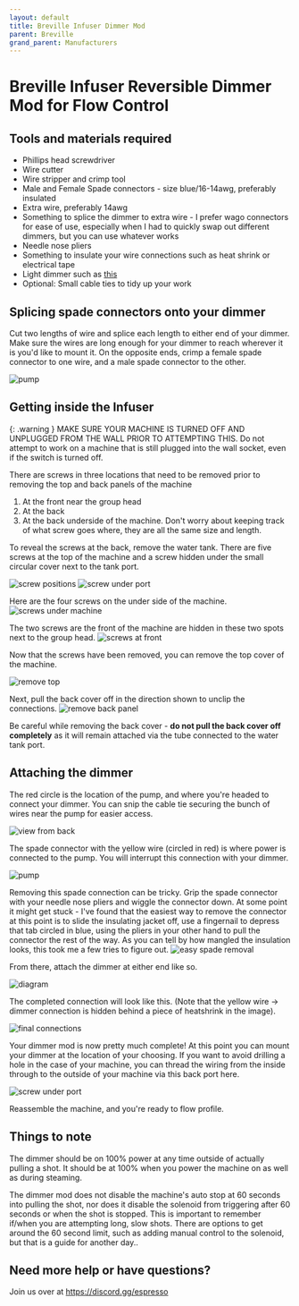 ```yaml
---
layout: default
title: Breville Infuser Dimmer Mod
parent: Breville
grand_parent: Manufacturers
---
```


# Breville Infuser Reversible Dimmer Mod for Flow Control

## Tools and materials required

* Phillips head screwdriver
* Wire cutter
* Wire stripper and crimp tool
* Male and Female Spade connectors - size blue/16-14awg, preferably insulated
* Extra wire, preferably 14awg
* Something to splice the dimmer to extra wire - I prefer wago connectors for ease of use, especially when I had to quickly swap out different dimmers, but you can use whatever works
* Needle nose pliers
* Something to insulate your wire connections such as heat shrink or electrical tape
* Light dimmer such as [this](https://www.walmart.com/ip/GE-Single-Pole-Dimmer-Knobs-Rotate-On-Off-White-and-Light-Almond/16561421)
* Optional: Small cable ties to tidy up your work

## Splicing spade connectors onto your dimmer

Cut two lengths of wire and splice each length to either end of your dimmer. Make sure the wires are long enough for your dimmer to reach wherever it is you'd like to mount it. On the opposite ends, crimp a female spade connector to one wire, and a male spade connector to the other.

![pump](https://espressoaf.com/manufacturers/breville/dimmer_images/dimmer.jpg)

## Getting inside the Infuser

{: .warning }
MAKE SURE YOUR MACHINE IS TURNED OFF AND UNPLUGGED FROM THE WALL PRIOR TO ATTEMPTING THIS.
Do not attempt to work on a machine that is still plugged into the wall socket, even if the switch is turned off.

There are screws in three locations that need to be removed prior to removing the top and back panels of the machine
1) At the front near the group head
2) At the back
3) At the back underside of the machine.
Don't worry about keeping track of what screw goes where, they are all the same size and length. 

To reveal the screws at the back, remove the water tank. There are five screws at the top of the machine and a screw hidden under the small circular cover next to the tank port.

![screw positions](https://espressoaf.com/manufacturers/breville/dimmer_images/back_screws.jpg)
![screw under port](https://espressoaf.com/manufacturers/breville/dimmer_images/hidden_screw.jpg)

Here are the four screws on the under side of the machine.
![screws under machine](https://espressoaf.com/manufacturers/breville/dimmer_images/bottom_screw.jpg)

The two screws are the front of the machine are hidden in these two spots next to the group head.
![screws at front](https://espressoaf.com/manufacturers/breville/dimmer_images/front_screws.jpg)

Now that the screws have been removed, you can remove the top cover of the machine. 

![remove top](https://espressoaf.com/manufacturers/breville/dimmer_images/top_removed.jpg)

Next, pull the back cover off in the direction shown to unclip the connections.
![remove back panel](https://espressoaf.com/manufacturers/breville/dimmer_images/remove_back.jpg)

Be careful while removing the back cover - **do not pull the back cover off completely** as it will remain attached via the tube connected to the water tank port.

## Attaching the dimmer

The red circle is the location of the pump, and where you're headed to connect your dimmer. You can snip the cable tie securing the bunch of wires near the pump for easier access.

![view from back](https://espressoaf.com/manufacturers/breville/dimmer_images/back_view.jpg)

The spade connector with the yellow wire (circled in red) is where power is connected to the pump. You will interrupt this connection with your dimmer. 

![pump](https://espressoaf.com/manufacturers/breville/dimmer_images/pump_spades.jpg)

Removing this spade connection can be tricky. Grip the spade connector with your needle nose pliers and wiggle the connector down. At some point it might get stuck - I've found that the easiest way to remove the connector at this point is to slide the insulating jacket off, use a fingernail to depress that tab circled in blue,  using the pliers in your other hand to pull the connector the rest of the way. As you can tell by how mangled the insulation looks, this took me a few tries to figure out. 
![easy spade removal](https://espressoaf.com/manufacturers/breville/dimmer_images/spade_flap.jpg)

From there, attach the dimmer at either end like so.

![diagram](https://espressoaf.com/manufacturers/breville/dimmer_images/Connections.jpg)

The completed connection will look like this. (Note that the yellow wire -> dimmer connection is hidden behind a piece of heatshrink in the image).

![final connections](https://espressoaf.com/manufacturers/breville/dimmer_images/dimmer_connected.jpg)

Your dimmer mod is now pretty much complete! At this point you can mount your dimmer at the location of your choosing. If you want to avoid drilling a hole in the case of your machine, you can thread the wiring from the inside through to the outside of your machine via this back port here.

![screw under port](https://espressoaf.com/manufacturers/breville/dimmer_images/port.jpg)

Reassemble the machine, and you're ready to flow profile. 

## Things to note

The dimmer should be on 100% power at any time outside of actually pulling a shot. It should be at 100% when you power the machine on as well as during steaming.

The dimmer mod does not disable the machine's auto stop at 60 seconds into pulling the shot, nor does it disable the solenoid from triggering after 60 seconds or when the shot is stopped. This is important to remember if/when you are attempting long, slow shots. There are options to get around the 60 second limit, such as adding manual control to the solenoid, but that is a guide for another day..

## Need more help or have questions?

Join us over at https://discord.gg/espresso 


